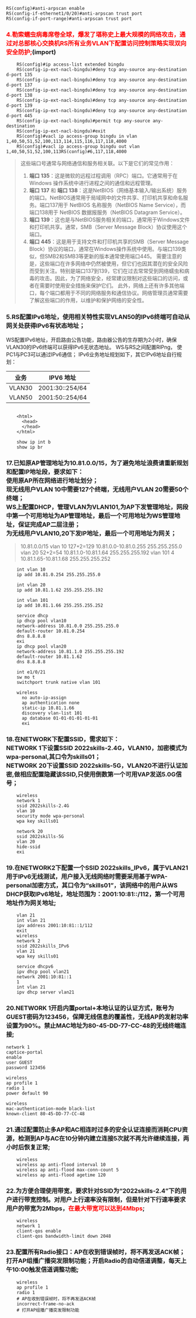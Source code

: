 ```shell
RS(config)#anti-arpscan enable 
RS(config-if-ethernet1/0/20)#anti-arpscan trust port
RS(config-if-port-range)#anti-arpscan trust port 
```
###  <font color="red">4.勒索蠕虫病毒席卷全球，爆发了堪称史上最大规模的网络攻击，通过对总部核心交换机RS所有业务VLAN下配置访问控制策略实现双向安全防护;</font>(import)
```shell
	RS(config)#ip access-list extended bingdu
	RS(config-ip-ext-nacl-bingdu)#deny tcp any-source any-destination d-port 135
	RS(config-ip-ext-nacl-bingdu)#deny tcp any-source any-destination d-port 137
	RS(config-ip-ext-nacl-bingdu)#deny tcp any-source any-destination d-port 138
	RS(config-ip-ext-nacl-bingdu)#deny tcp any-source any-destination d-port 139
	RS(config-ip-ext-nacl-bingdu)#deny tcp any-source any-destination d-port 445
	RS(config-ip-ext-nacl-bingdu)#permit tcp any-source any-destination
	RS(config-ip-ext-nacl-bingdu)#exit
	RS(config)#vacl ip access-group bingdu in vlan 1,40,50,51,52,100,113,114,115,116,117,118,4000
	RS(config)#vacl ip access-group bingdu out vlan 1,40,50,51,52,100,113RS(config)#6,117,118,4000
```


>  这些端口号通常与网络通信和服务相关联。以下是它们的常见作用：
>1. **端口 135**：这是微软的远程过程调用（RPC）端口。它通常用于在 Windows 操作系统中进行进程之间的通信和远程管理。
>2. **端口 137** 和 **端口 138**：这是NetBIOS（网络基本输入/输出系统）服务的端口。NetBIOS通常用于局域网中的文件共享、打印机共享和命名服务。端口137用于 NetBIOS 名称服务（NetBIOS Name Service），而端口138用于 NetBIOS 数据报服务（NetBIOS Datagram Service）。
>3. **端口 139**：这也是与NetBIOS服务相关的端口，通常用于Windows文件和打印机共享。通常，SMB（Server Message Block）协议使用这个端口。
>4. **端口 445**：这是用于支持文件和打印机共享的SMB（Server Message Block）协议的端口，通常在Windows操作系统中使用。与端口139类似，但SMB2和SMB3等更新的版本通常使用端口445。
需要注意的是，这些端口在许多网络中仍然被使用，但它们也因其潜在的安全风险而受到关注。特别是端口137到139，它们在过去常常受到网络蠕虫和病毒的攻击。因此，为了网络安全，经常建议限制对这些端口的访问，或者在需要时使用安全措施来保护它们。
此外，网络上还有许多其他端口，每个端口都用于不同的网络服务和通信协议。网络管理员通常需要了解这些端口的作用，以维护和保护网络的安全性。

### 5.RS配置IPv6地址，使用相关特性实现VLAN50的IPv6终端可自动从网关处获得IPv6有状态地址；
WS配置IPv6地址，开启路由公告功能，路由器公告的生存期为2小时，确保VLAN30的IPv6终端可以获得IPv6无状态地址。
WS与RS之间配置RIPng， 使PC1与PC3可以通过IPv6通信；
IPv6业务地址规划如下，其它IPv6地址自行规划：

| 业务 | IPV6 地址 |
| :-----:| :----: |
|VLAN30|2001:30::254/64|
|VLAN50|2001:50::254/64|
```shell

```


```
    <html>
      <head>
      </head>
    </html>
```

```
	show ip int b
	show ip br
```

### 17.已知原AP管理地址为10.81.0.0/15，为了避免地址浪费请重新规划和配置IP地址段，要求如下：<br>使用原AP所在网络进行地址划分；<br>现无线用户VLAN 10中需要127个终端，无线用户VLAN 20需要50个终端；<br>WS上配置DHCP，管理VLAN为VLAN101,为AP下发管理地址，网段中第一个可用地址为AP管理地址，最后一个可用地址为WS管理地址，保证完成AP二层注册；<br>为无线用户VLAN10,20下发IP地址，最后一个可用地址为网关；

>10.81.0.0/15
>vlan 10
127+2=129
10.81.0.0-10.81.0.255
255.255.255.0
>vlan 20
52+2=54
10.81.1.0-10.81.1.64
255.255.255.192
>vlan 101
4
10.81.1.65-10.81.1.68
255.255.255.252
```shell
	int vlan 10
	ip add 10.81.0.254 255.255.255.0
	
	int vlan 20
	ip add 10.81.1.62 255.255.255.192
	
	int vlan 101
	ip add 10.81.1.66 255.255.255.252
	
	service dhcp
	ip dhcp pool vlan10
	network-address 10.81.0.0 255.255.255.0
	default-router 10.81.0.254
	dns 8.8.8.8
	exi
	ip dhcp pool vlan20
	network-address 10.81.1.0 255.255.255.192
	default-router 10.81.1.62
	dns 8.8.8.8
	
	int e1/0/21
	sw mo t
	switchport trunk native vlan 101
	
	wireless
	  no auto-ip-assign
	  ap authentication none
	  static-ip 10.81.1.66
	  discovery vlan-list 101
	  ap database 01-01-01-01-01-01
	  exi
```
### 18.在NETWORK下配置SSID，需求如下：<br>NETWORK 1下设置SSID 2022skills-2.4G，VLAN10，加密模式为wpa-personal,其口令为skills01；<br>NETWORK 20下设置SSID 2022skills-5G，VLAN20不进行认证加密,做相应配置隐藏该SSID,只使用倒数第一个可用VAP发送5.0G信号；
```shell
	wireless
	network 1
	ssid 2022skills-2.4G
	vlan 10
	security mode wpa-personal
	wpa key skills01
	
	network 20
	ssid 2022skills-5G
	vlan 20
	hide-ssid
	exi
```
### 19.在NETWORK2下配置一个SSID 2022skills_IPv6，属于VLAN21用于IPv6无线测试，用户接入无线网络时需要采用基于WPA-personal加密方式，其口令为“skills01”，该网络中的用户从WS DHCP获取IPv6地址，地址范围为：2001:10:81::/112，第一个可用地址作为网关地址;
```shell
	vlan 21
	int vlan 21
	ipv address 2001:10:81::1/112
	exit
	wireless
	network 2
	ssid 2022skills_IPv6
	vlan 21
	wpa key skills01
	
	service dhcpv6
	ipv dhcp pool vlan21
	network 2001:10:81::1
	1
	int vlan 21
	ipv dhcp server vlan21
 ```
### 20.NETWORK 1开启内置portal+本地认证的认证方式，账号为GUEST密码为123456，保障无线信息的覆盖性，无线AP的发射功率设置为90%。禁止MAC地址为80-45-DD-77-CC-48的无线终端连接;
```shell
network 1
captice-portal
enable
user GUEST
password 123456

wireless
ap profile 1
radio 1
power default 90

wireless
mac-authentication-mode black-list
known-client 80-45-DD-77-CC-48
```
### 21.通过配置防止多AP和AC相连时过多的安全认证连接而消耗CPU资源，检测到AP与AC在10分钟内建立连接5次就不再允许继续连接，两小时后恢复正常;

```shell
	wireless
	wireless ap anti-flood interval 10
	wireless ap anti-flood max-conn-count 5
	wireless ap anti-flood agetime 120
```
### 22.为方便合理使用带宽，要求针对SSID为“2022skills-2.4”下的用户进行带宽控制。对用户上行速率没有限制，但是针对下行速率要求用户的带宽为2Mbps，<font color=red>在最大带宽可以达到4Mbps</font>;
```shell
	wireless
	network 1
	client-qos enable 
	client-qos bandwidth-limit down 2048
```
### 23.配置所有Radio接口：AP在收到错误帧时，将不再发送ACK帧；打开AP组播广播突发限制功能；开启Radio的自动信道调整，每天上午10:00触发信道调整功能;
```shell
	wireless
	ap profile 1
	radio 1
	# AP在收到错误帧时，将不再发送ACK帧
	incorrect-frame-no-ack
	# 打开AP组播广播突发限制功能
```